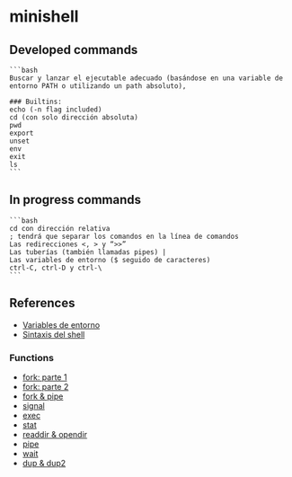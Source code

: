 # minishell

## Developed commands

	```bash
	Buscar y lanzar el ejecutable adecuado (basándose en una variable de entorno PATH o utilizando un path absoluto),

	### Builtins:
	echo (-n flag included)
	cd (con solo dirección absoluta)
	pwd
	export
	unset
	env
	exit
	ls
	```

## In progress commands

	```bash
	cd con dirección relativa
	; tendrá que separar los comandos en la línea de comandos
	Las redirecciones <, > y “>>”
	Las tuberías (también llamadas pipes) | 
	Las variables de entorno ($ seguido de caracteres)
	ctrl-C, ctrl-D y ctrl-\ 
	```

## References
- [Variables de entorno](https://www.youtube.com/watch?v=ZX58AHhXpyA)
- [Sintaxis del shell](https://pubs.opengroup.org/onlinepubs/009695399/utilities/xcu_chap02.html)
### Functions
- [fork: parte 1](https://www.youtube.com/watch?v=VwjP-KFuZCM)
- [fork: parte 2](https://www.youtube.com/watch?v=Dt9z_ohQWHI)
- [fork & pipe](https://www.youtube.com/watch?v=oxWxcYoJJdM&ab_channel=WhileTrueThenDream)
- [signal](https://www.youtube.com/watch?v=rNGlwqHpoGw)
- [exec](https://www.youtube.com/watch?v=yIe_9lqng2I)
- [stat](https://www.youtube.com/watch?v=LERSkW_pLBs)
- [readdir & opendir](https://www.youtube.com/watch?v=vbAfIGR_5XM)
- [pipe](https://www.geeksforgeeks.org/pipe-system-call/)
- [wait](https://www.geeksforgeeks.org/wait-system-call-c/)
- [dup & dup2](https://www.geeksforgeeks.org/dup-dup2-linux-system-call/)
